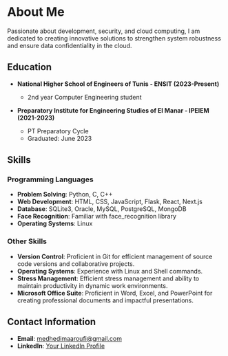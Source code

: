 # About Me

Passionate about development, security, and cloud computing, I am dedicated to creating innovative solutions to strengthen system robustness and ensure data confidentiality in the cloud.

## Education

- **National Higher School of Engineers of Tunis - ENSIT (2023-Present)**
  - 2nd year Computer Engineering student

- **Preparatory Institute for Engineering Studies of El Manar - IPEIEM (2021-2023)**
  - PT Preparatory Cycle
  - Graduated: June 2023

## Skills

### Programming Languages
- **Problem Solving**: Python, C, C++
- **Web Development**: HTML, CSS, JavaScript, Flask, React, Next.js
- **Database**: SQLite3, Oracle, MySQL, PostgreSQL, MongoDB
- **Face Recognition**: Familiar with face_recognition library
- **Operating Systems**: Linux

### Other Skills
- **Version Control**: Proficient in Git for efficient management of source code versions and collaborative projects.
- **Operating Systems**: Experience with Linux and Shell commands.
- **Stress Management**: Efficient stress management and ability to maintain productivity in dynamic work environments.
- **Microsoft Office Suite**: Proficient in Word, Excel, and PowerPoint for creating professional documents and impactful presentations.

## Contact Information

- **Email**: [medhedimaaroufi@gmail.com](mailto:medhedimaaroufi@gmail.com)
- **LinkedIn**: [Your LinkedIn Profile](www.linkedin.com/in/yourprofile/](https://www.linkedin.com/in/mohamed-hedi-maaroufi-72a096228/)https://www.linkedin.com/in/mohamed-hedi-maaroufi-72a096228/)

